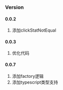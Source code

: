 ### Version

#### 0.0.2

1. 添加clickStatNotEqual

#### 0.0.3

1. 优化代码

#### 0.0.7

1. 添加factory逻辑
1. 添加typescript类型支持